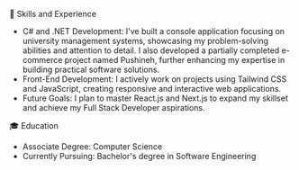 🚀 Skills and Experience
- C# and .NET Development: I've built a console application focusing on university management systems, showcasing my problem-solving abilities and attention to detail. I also developed a partially completed e-commerce project named Pushineh, further enhancing my expertise in building practical software solutions.
- Front-End Development: I actively work on projects using Tailwind CSS and JavaScript, creating responsive and interactive web applications.
- Future Goals: I plan to master React.js and Next.js to expand my skillset and achieve my Full Stack Developer aspirations.

🎓 Education
- Associate Degree: Computer Science
- Currently Pursuing: Bachelor's degree in Software Engineering

<!---
imran8102/imran8102 is a ✨ special ✨ repository because its `README.md` (this file) appears on your GitHub profile.
You can click the Preview link to take a look at your changes.
--->

